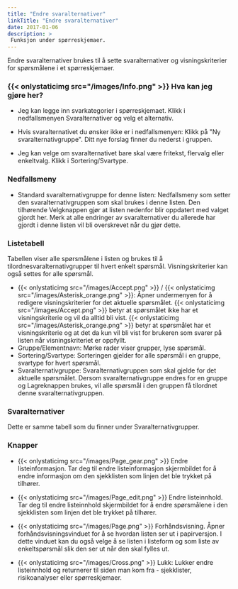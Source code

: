 ```yaml
---
title: "Endre svaralternativer"
linkTitle: "Endre svaralternativer"
date: 2017-01-06
description: >
 Funksjon under spørreskjemaer.
---
```

Endre svaralternativer brukes til å sette svaralternativer og visningskriterier for spørsmålene i et spørreskjemaer.

### {{< onlystaticimg src="/images/Info.png" >}} Hva kan jeg gjøre her?
- Jeg kan legge inn svarkategorier i spørreskjemaet. Klikk i nedfallsmenyen Svaralternativer og velg et alternativ.

- Hvis svaralternativet du ønsker ikke er i nedfallsmenyen: Klikk på "Ny svaralternativgruppe". Ditt nye forslag finner du nederst i gruppen.

- Jeg kan velge om svaralternativet bare skal være fritekst, flervalg eller enkeltvalg. Klikk i Sortering/Svartype.

### Nedfallsmeny
- Standard svaralternativgruppe for denne listen: Nedfallsmeny som setter den svaralternativgruppen som skal brukes i denne listen. Den tilhørende Velgknappen gjør at listen nedenfor blir oppdatert med valget gjordt her. Merk at alle endringer av svaralternativer du allerede har gjordt i denne listen vil bli overskrevet når du gjør dette.

### Listetabell
Tabellen viser alle spørsmålene i listen og brukes til å tilordnesvaralternativgrupper til hvert enkelt spørsmål. Visningskriterier kan også settes for alle spørsmål.

  - {{< onlystaticimg src="/images/Accept.png" >}} / {{< onlystaticimg src="/images/Asterisk_orange.png" >}}: Åpner undermenyen for å redigere visningskriterier for det aktuelle spørsmålet. {{< onlystaticimg src="/images/Accept.png" >}} betyr at spørsmålet ikke har et visningskriterie og vil da alltid bli vist. {{< onlystaticimg src="/images/Asterisk_orange.png" >}} betyr at spørsmålet har et visningskriterie og at det da kun vil bli vist for brukeren som svarer på listen når visningskriteriet er oppfyllt.
  - Gruppe/Elementnavn: Mørke rader viser grupper, lyse spørsmål.
  - Sortering/Svartype: Sorteringen gjelder for alle spørsmål i en gruppe, svartype for hvert spørsmål.
  - Svaralternativgruppe: Svaralternativgruppen som skal gjelde for det aktuelle spørsmålet. Dersom svaralternativgruppe endres for en gruppe og Lagreknappen brukes, vil alle spørsmål i den gruppen få tilordnet denne svaralternativgruppen.

### Svaralternativer
Dette er samme tabell som du finner under Svaralternativgrupper.

### Knapper
- {{< onlystaticimg src="/images/Page_gear.png" >}} Endre listeinformasjon. Tar deg til endre listeinformasjon skjermbildet for å endre informasjon om den sjekklisten som linjen det ble trykket på tilhører.

- {{< onlystaticimg src="/images/Page_edit.png" >}} Endre listeinnhold. Tar deg til endre listeinnhold skjermbildet for å endre spørsmålene i den sjekklisten som linjen det ble trykket på tilhører.

- {{< onlystaticimg src="/images/Page.png" >}} Forhåndsvisning. Åpner forhåndsvisningsvinduet for å se hvordan listen ser ut i papirversjon. I dette vinduet kan du også velge å se listen i listeform og som liste av enkeltspørsmål slik den ser ut når den skal fylles ut.

- {{< onlystaticimg src="/images/Cross.png" >}} Lukk: Lukker endre listeinnhold og returnerer til siden man kom fra - sjekklister, risikoanalyser eller spørreskjemaer.